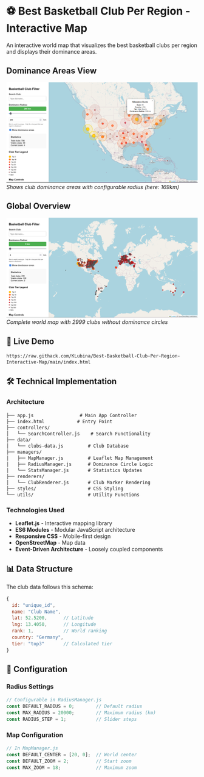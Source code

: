 # ⚽ Best Basketball Club Per Region - Interactive Map

An interactive world map that visualizes the best basketball clubs per region and displays their dominance areas.

## Dominance Areas View
![Dominance areas with radius circles](0-README-components/basketball-map-radius-preview.png)
*Shows club dominance areas with configurable radius (here: 169km)*

## Global Overview
![All clubs worldwide](0-README-components/basketball-map-general-preview.png)
*Complete world map with 2999 clubs without dominance circles*

## 🚀 Live Demo

```
https://raw.githack.com/KLubina/Best-Basketball-Club-Per-Region-Interactive-Map/main/index.html
```

## 🛠️ Technical Implementation

### Architecture
```
├── app.js                 # Main App Controller
├── index.html            # Entry Point
├── controllers/
│   └── SearchController.js    # Search Functionality
├── data/
│   └── clubs-data.js         # Club Database
├── managers/
│   ├── MapManager.js         # Leaflet Map Management
│   ├── RadiusManager.js      # Dominance Circle Logic
│   └── StatsManager.js       # Statistics Updates
├── renderers/
│   └── ClubRenderer.js       # Club Marker Rendering
├── styles/                   # CSS Styling
└── utils/                    # Utility Functions
```

### Technologies Used
- **Leaflet.js** - Interactive mapping library
- **ES6 Modules** - Modular JavaScript architecture
- **Responsive CSS** - Mobile-first design
- **OpenStreetMap** - Map data
- **Event-Driven Architecture** - Loosely coupled components

## 📊 Data Structure

The club data follows this schema:
```javascript
{
  id: "unique_id",
  name: "Club Name",
  lat: 52.5200,      // Latitude
  lng: 13.4050,      // Longitude
  rank: 1,           // World ranking
  country: "Germany",
  tier: "top3"       // Calculated tier
}
```

## 🔧 Configuration

### Radius Settings
```javascript
// Configurable in RadiusManager.js
const DEFAULT_RADIUS = 0;        // Default radius
const MAX_RADIUS = 20000;        // Maximum radius (km)
const RADIUS_STEP = 1;           // Slider steps
```

### Map Configuration
```javascript
// In MapManager.js
const DEFAULT_CENTER = [20, 0];  // World center
const DEFAULT_ZOOM = 2;          // Start zoom
const MAX_ZOOM = 18;             // Maximum zoom
```
